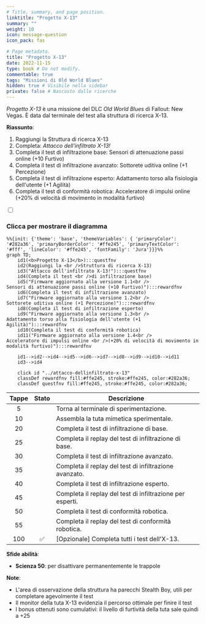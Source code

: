 ```yaml
---
# Title, summary, and page position.
linktitle: "Progetto X-13" 
summary: ""
weight: 10
icon: message-question
icon_pack: fas

# Page metadata.
title: "Progetto X-13"
date: 2022-11-15
type: book # Do not modify.
commentable: true
tags: "Missioni di Old World Blues"
hidden: true # Visibile nella sidebar
private: false # Nascosto dalle ricerche
---
```


<div class="fnv">


*Progetto X-13* è una missione del DLC *Old World Blues* di Fallout: New Vegas. È data dal terminale del test alla struttura di ricerca X-13.

**Riassunto**:
1. Raggiungi la Struttura di ricerca X-13
2. Completa: *Attacco dell'infiltrato X-13!*
3. Completa il test di infiltrazione base: Sensori di attenuazione passi online (+10 Furtivo)
4. Completa il test di infiltrazione avanzato: Sottorete uditiva online (+1 Percezione)
5. Completa il test di infiltrazione esperto: Adattamento torso alla fisiologia dell'utente (+1 Agilità)
6. Completa il test di conformità robotica: Acceleratore di impulsi online (+20% di velocità di movimento in modalità furtivo)

<section class="chart-collapse">
<input type="checkbox" name="collapse2" id="handle2">
<h3 class="handle">
<label for="handle2">Clicca per mostrare il diagramma</label>
</h3>
<div class="content">

```mermaid
%%{init: {'theme': 'base', 'themeVariables': { 'primaryColor': '#282a36', 'primaryBorderColor': '#ffe245', 'primaryTextColor': '#fff', 'lineColor': '#ffe245', 'fontFamily': 'Jura'}}}%%
graph TD;
    id1(<b>Progetto X-13</b>):::questfnv
    id2(Raggiungi la <br />Struttura di ricerca X-13)
    id3("Attacco dell'infiltrato X-13!"):::questfnv
    id4(Completa il test <br />di infiltrazione base)
    id5("Firmware aggiornato alla versione 1.1<br />
Sensori di attenuazione passi online (+10 Furtivo)"):::rewardfnv
    id6(Completa il test di infiltrazione avanzato)
    id7("Firmware aggiornato alla versione 1.2<br />
Sottorete uditiva online (+1 Percezione)"):::rewardfnv 
    id8(Completa il test di infiltrazione esperto)
    id9("Firmware aggiornato alla versione 1.3<br />
Adattamento torso alla fisiologia dell'utente (+1 Agilità)"):::rewardfnv
    id10(Completa il test di conformità robotica)
    id11("Firmware aggiornato alla versione 1.4<br />
Acceleratore di impulsi online <br />(+20% di velocità di movimento in modalità furtivo)"):::rewardfnv
    
    id1-->id2-->id4-->id5-->id6-->id7-->id8-->id9-->id10-->id11
    id3-->id4

    click id "../attacco-dellinfiltrato-x-13"
    classDef rewardfnv fill:#ffe245, stroke:#ffe245, color:#282a36;
    classDef questfnv fill:#ffe245, stroke:#ffe245, color:#282a36;
```

</div>
</section>

| Tappe |       Stato        | Descrizione |
|:-----:|:------------------:| ----------- |
|                           5                           |            | Torna al terminale di sperimentazione.                                                                                                                                      |
|                           10                          |            | Assembla la tuta mimetica sperimentale.                                                                                                                                     |
|                           20                          |            | Completa il test di infiltrazione di base.                                                                                                                                  |
|                           25                          |            | Completa il replay del test di infiltrazione di base.                                                                                                                       |
|                           30                          |            | Completa il test di infiltrazione avanzato.                                                                                                                                 |
|                           35                          |            | Completa il replay del test di infiltrazione avanzato.                                                                                                                      |
|                           40                          |            | Completa il test di infiltrazione esperto.                                                                                                                                  |
|                           45                          |            | Completa il replay del test di infiltrazione per esperti.                                                                                                                   |
|                           50                          |            | Completa il test di conformità robotica.                                                                                                                                    |
|                           55                          |            | Completa il replay del test di conformità robotica.                                                                                                                         |
|                          100                          | :white_check_mark: | [Opzionale] Completa tutti i test dell'X-13.                                                                                                                                |



**Sfide abilità**:
- **Scienza 50**: per disattivare permanentemente le trappole



**Note**:
- L'area di osservazione della struttura ha parecchi Stealth Boy, utili per completare agevolmente il test
- Il monitor della tuta X-13 evidenzia il percorso ottimale per finire il test
- I bonus ottenuti sono cumulativi: il livello di furtività della tuta sale quindi a +25


</div>


